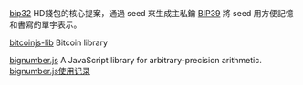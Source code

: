 
[bip32](https://www.npmjs.com/package/bip32)  HD錢包的核心提案，通過 seed 來生成主私鑰
[BIP39](https://www.npmjs.com/package/bip39)  將 seed 用方便記憶和書寫的單字表示。

[bitcoinjs-lib](https://www.npmjs.com/package/bitcoinjs-lib)  Bitcoin library 

[bignumber.js](https://mikemcl.github.io/bignumber.js/#bignumber) A JavaScript library for arbitrary-precision arithmetic.  
[bignumber.js使用记录](https://juejin.im/post/5be00d15e51d451bc70bfa26)  